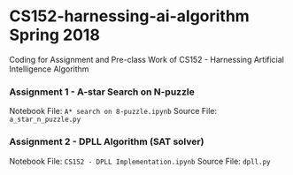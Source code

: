 # CS152-harnessing-ai-algorithm Spring 2018
Coding for Assignment and Pre-class Work of CS152 - Harnessing Artificial Intelligence Algorithm

### Assignment 1 - A-star Search on N-puzzle
Notebook File: ```A* search on 8-puzzle.ipynb```
Source File: ```a_star_n_puzzle.py```

### Assignment 2 - DPLL Algorithm (SAT solver)
Notebook File: ```CS152 - DPLL Implementation.ipynb```
Source File: ```dpll.py```
